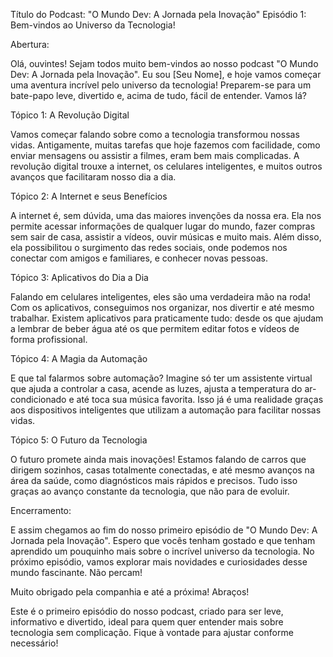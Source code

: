 Título do Podcast: "O Mundo Dev: A Jornada pela Inovação"
Episódio 1: Bem-vindos ao Universo da Tecnologia!

Abertura:

Olá, ouvintes! Sejam todos muito bem-vindos ao nosso podcast "O Mundo Dev: A Jornada pela Inovação". Eu sou [Seu Nome], e hoje vamos começar uma aventura incrível pelo universo da tecnologia! Preparem-se para um bate-papo leve, divertido e, acima de tudo, fácil de entender. Vamos lá?

Tópico 1: A Revolução Digital

Vamos começar falando sobre como a tecnologia transformou nossas vidas. Antigamente, muitas tarefas que hoje fazemos com facilidade, como enviar mensagens ou assistir a filmes, eram bem mais complicadas. A revolução digital trouxe a internet, os celulares inteligentes, e muitos outros avanços que facilitaram nosso dia a dia.

Tópico 2: A Internet e seus Benefícios

A internet é, sem dúvida, uma das maiores invenções da nossa era. Ela nos permite acessar informações de qualquer lugar do mundo, fazer compras sem sair de casa, assistir a vídeos, ouvir músicas e muito mais. Além disso, ela possibilitou o surgimento das redes sociais, onde podemos nos conectar com amigos e familiares, e conhecer novas pessoas.

Tópico 3: Aplicativos do Dia a Dia

Falando em celulares inteligentes, eles são uma verdadeira mão na roda! Com os aplicativos, conseguimos nos organizar, nos divertir e até mesmo trabalhar. Existem aplicativos para praticamente tudo: desde os que ajudam a lembrar de beber água até os que permitem editar fotos e vídeos de forma profissional.

Tópico 4: A Magia da Automação

E que tal falarmos sobre automação? Imagine só ter um assistente virtual que ajuda a controlar a casa, acende as luzes, ajusta a temperatura do ar-condicionado e até toca sua música favorita. Isso já é uma realidade graças aos dispositivos inteligentes que utilizam a automação para facilitar nossas vidas.

Tópico 5: O Futuro da Tecnologia

O futuro promete ainda mais inovações! Estamos falando de carros que dirigem sozinhos, casas totalmente conectadas, e até mesmo avanços na área da saúde, como diagnósticos mais rápidos e precisos. Tudo isso graças ao avanço constante da tecnologia, que não para de evoluir.

Encerramento:

E assim chegamos ao fim do nosso primeiro episódio de "O Mundo Dev: A Jornada pela Inovação". Espero que vocês tenham gostado e que tenham aprendido um pouquinho mais sobre o incrível universo da tecnologia. No próximo episódio, vamos explorar mais novidades e curiosidades desse mundo fascinante. Não percam!

Muito obrigado pela companhia e até a próxima! Abraços!

Este é o primeiro episódio do nosso podcast, criado para ser leve, informativo e divertido, ideal para quem quer entender mais sobre tecnologia sem complicação. Fique à vontade para ajustar conforme necessário!
